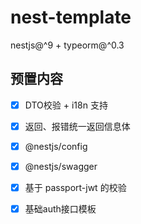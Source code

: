 # nest-template
nestjs@^9 + typeorm@^0.3

## 预置内容
- [x] DTO校验 + i18n 支持
- [x] 返回、报错统一返回信息体
- [x] @nestjs/config
- [x] @nestjs/swagger
- [x] 基于 passport-jwt 的校验
- [x] 基础auth接口模板

